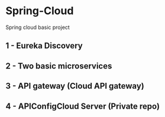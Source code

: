 # Spring-Cloud
Spring cloud basic project

## 1 - Eureka Discovery
## 2 - Two basic microservices
## 3 - API gateway (Cloud API gateway)
## 4 - APIConfigCloud Server (Private repo)
